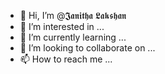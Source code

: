 - 👋 Hi, I’m @𝕵𝖆𝖓𝖎𝖙𝖍𝖆 𝕷𝖆𝖐𝖘𝖍𝖆𝖓
- 👀 I’m interested in ...
- 🌱 I’m currently learning ...
- 💞️ I’m looking to collaborate on ...
- 📫 How to reach me ...

<!---
janilakshan/janilakshan is a ✨ special ✨ repository because its `README.md` (this file) appears on your GitHub profile.
You can click the Preview link to take a look at your changes.
--->
